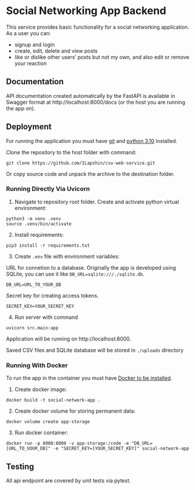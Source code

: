 # Social Networking App Backend

This service provides basic functionality for a social networking application.
As a user you can:
- signup and login
- create, edit, delete and view posts
- like or dislike other users’ posts but not my own, and also edit or remove your reaction

## Documentation

API documentation created automatically by the FastAPI is available in Swagger format at http://localhost:8000/docs (or the host you are running the app on).


## Deployment

For running the application you must have [git](https://git-scm.com/downloads) and [python 3.10](https://www.python.org/downloads/release/python-31011/) installed.

Clone the repository to the host folder with command:

```
git clone https://github.com/ILapshin/csv-web-service.git
```
Or copy source code and unpack the archive to the destination folder.


### Running Directly Via Uvicorn

1. Navigate to repository root folder. Create and activate python virtual environment:

```
python3 -m venv .venv
source .venv/bin/activate
```

2. Install requirements:

```
pip3 install -r requirements.txt
```

3. Create ```.env``` file with environment variables:

URL for connetion to a database. Originally the app is developed using SQLite, you can use it like ```DB_URL=sqlite:///./sqlite.db```.
```
DB_URL=URL_TO_YOUR_DB
```
Secret key for creating access tokens.
```
SECRET_KEY=YOUR_SECRET_KEY
```
4. Run server with command 

```
uvicorn src.main:app 
```

Application will be running on http://localhost:8000. 

Saved CSV files and SQLite database will be stored in ```./uploads``` directory

### Running With Docker

To run the app in the container you must have [Docker to be installed](https://docs.docker.com/engine/install/).

1. Create docker image:

```
docker build -t social-network-app .
```

2. Create docker volume for storing permanent data:
```
docker volume create app-storage
```

3. Run docker container:
```
docker run -p 8000:8000 -v app-storage:/code -e "DB_URL=[URL_TO_UOUR_DB]" -e "SECRET_KEY=[YOUR_SECRET_KEY]" social-network-app 
```


## Testing

All api endpoint are covered by unit tests via pytest.